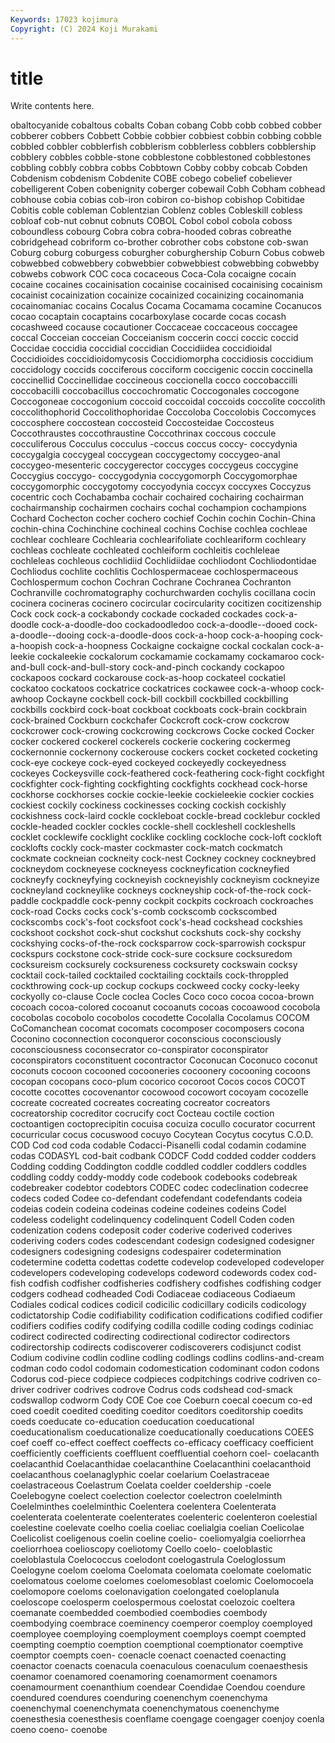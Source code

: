 ```yaml
---
Keywords: 17023 kojimura
Copyright: (C) 2024 Koji Murakami
---
```


# title

Write contents here.



obaltocyanide
cobaltous cobalts Coban cobang Cobb cobb cobbed cobber cobberer cobbers
Cobbett Cobbie cobbier cobbiest cobbin cobbing cobble cobbled cobbler cobblerfish
cobblerism cobblerless cobblers cobblership cobblery cobbles cobble-stone cobblestone cobblestoned cobblestones
cobbling cobbly cobbra cobbs Cobbtown Cobby cobby cobcab Cobden Cobdenism
cobdenism Cobdenite COBE cobego cobelief cobeliever cobelligerent Coben cobenignity coberger
cobewail Cobh Cobham cobhead cobhouse cobia cobias cob-iron cobiron co-bishop
cobishop Cobitidae Cobitis coble cobleman Coblentzian Coblenz cobles Cobleskill cobless
cobloaf cob-nut cobnut cobnuts COBOL Cobol cobol cobola coboss coboundless
cobourg Cobra cobra cobra-hooded cobras cobreathe cobridgehead cobriform co-brother cobrother
cobs cobstone cob-swan Coburg coburg coburgess coburgher coburghership Coburn Cobus
cobweb cobwebbed cobwebbery cobwebbier cobwebbiest cobwebbing cobwebby cobwebs cobwork COC
coca cocaceous Coca-Cola cocaigne cocain cocaine cocaines cocainisation cocainise cocainised
cocainising cocainism cocainist cocainization cocainize cocainized cocainizing cocainomania cocainomaniac cocains
Cocalus Cocama Cocamama cocamine Cocanucos cocao cocaptain cocaptains cocarboxylase cocarde
cocas cocash cocashweed cocause cocautioner Coccaceae coccaceous coccagee coccal Cocceian
cocceian Cocceianism coccerin cocci coccic coccid Coccidae coccidia coccidial coccidian
Coccidiidea coccidioidal Coccidioides coccidioidomycosis Coccidiomorpha coccidiosis coccidium coccidology coccids cocciferous
cocciform coccigenic coccin coccinella coccinellid Coccinellidae coccineous coccionella cocco coccobaccilli
coccobacilli coccobacillus coccochromatic Coccogonales coccogone Coccogoneae coccogonium coccoid coccoidal coccoids
coccolite coccolith coccolithophorid Coccolithophoridae Coccoloba Coccolobis Coccomyces coccosphere coccostean coccosteid
Coccosteidae Coccosteus Coccothraustes coccothraustine Coccothrinax coccous coccule cocculiferous Cocculus cocculus
-coccus coccus coccy- coccydynia coccygalgia coccygeal coccygean coccygectomy coccygeo-anal coccygeo-mesenteric
coccygerector coccyges coccygeus coccygine Coccygius coccygo- coccygodynia coccygomorph Coccygomorphae coccygomorphic
coccygotomy coccyodynia coccyx coccyxes Coccyzus cocentric coch Cochabamba cochair cochaired
cochairing cochairman cochairmanship cochairmen cochairs cochal cochampion cochampions Cochard Cochecton
cocher cochero cochief Cochin cochin Cochin-China cochin-china Cochinchine cochineal cochins
Cochise cochlea cochleae cochlear cochleare Cochlearia cochlearifoliate cochleariform cochleary cochleas
cochleate cochleated cochleiform cochleitis cochleleae cochleleas cochleous cochlidiid Cochlidiidae cochliodont
Cochliodontidae Cochliodus cochlite cochlitis Cochlospermaceae cochlospermaceous Cochlospermum cochon Cochran Cochrane
Cochranea Cochranton Cochranville cochromatography cochurchwarden cochylis cocillana cocin cocinera cocineras
cocinero cocircular cocircularity cocitizen cocitizenship Cock cock cock-a cockabondy cockade
cockaded cockades cock-a-doodle cock-a-doodle-doo cockadoodledoo cock-a-doodle--dooed cock-a-doodle--dooing cock-a-doodle-doos cock-a-hoop cock-a-hooping
cock-a-hoopish cock-a-hoopness Cockaigne cockaigne cockal cockalan cock-a-leekie cockaleekie cockalorum cockamamie
cockamamy cockamaroo cock-and-bull cock-and-bull-story cock-and-pinch cockandy cockapoo cockapoos cockard cockarouse
cock-as-hoop cockateel cockatiel cockatoo cockatoos cockatrice cockatrices cockawee cock-a-whoop cock-awhoop
Cockayne cockbell cock-bill cockbill cockbilled cockbilling cockbills cockbird cock-boat cockboat
cockboats cock-brain cockbrain cock-brained Cockburn cockchafer Cockcroft cock-crow cockcrow cockcrower
cock-crowing cockcrowing cockcrows Cocke cocked Cocker cocker cockered cockerel cockerels
cockerie cockering cockermeg cockernonnie cockernony cockerouse cockers cocket cocketed cocketing
cock-eye cockeye cock-eyed cockeyed cockeyedly cockeyedness cockeyes Cockeysville cock-feathered cock-feathering
cock-fight cockfight cockfighter cock-fighting cockfighting cockfights cockhead cock-horse cockhorse cockhorses
cockie cockie-leekie cockieleekie cockier cockies cockiest cockily cockiness cockinesses cocking
cockish cockishly cockishness cock-laird cockle cockleboat cockle-bread cocklebur cockled cockle-headed
cockler cockles cockle-shell cockleshell cockleshells cocklet cocklewife cocklight cocklike cockling
cockloche cock-loft cockloft cocklofts cockly cock-master cockmaster cock-match cockmatch cockmate
cockneian cockneity cock-nest Cockney cockney cockneybred cockneydom cockneyese cockneyess cockneyfication
cockneyfied cockneyfy cockneyfying cockneyish cockneyishly cockneyism cockneyize cockneyland cockneylike cockneys
cockneyship cock-of-the-rock cock-paddle cockpaddle cock-penny cockpit cockpits cockroach cockroaches cock-road
Cocks cocks cock's-comb cockscomb cockscombed cockscombs cock's-foot cocksfoot cock's-head cockshead
cockshies cockshoot cockshot cock-shut cockshut cockshuts cock-shy cockshy cockshying cocks-of-the-rock
cocksparrow cock-sparrowish cockspur cockspurs cockstone cock-stride cock-sure cocksure cocksuredom cocksureism
cocksurely cocksureness cocksurety cockswain cocksy cocktail cock-tailed cocktailed cocktailing cocktails
cock-throppled cockthrowing cock-up cockup cockups cockweed cocky cocky-leeky cockyolly co-clause
Cocle coclea Cocles Coco coco cocoa cocoa-brown cocoach cocoa-colored cocoanut
cocoanuts cocoas cocoawood cocobola cocobolas cocobolo cocobolos cocodette Cocolalla Cocolamus
COCOM CoComanchean cocomat cocomats cocomposer cocomposers cocona Coconino coconnection coconqueror
coconscious coconsciously coconsciousness coconsecrator co-conspirator coconspirator coconspirators coconstituent cocontractor Coconucan
Coconuco coconut coconuts cocoon cocooned cocooneries cocoonery cocooning cocoons cocopan
cocopans coco-plum cocorico cocoroot Cocos cocos COCOT cocotte cocottes cocovenantor
cocowood cocowort cocoyam cocozelle cocreate cocreated cocreates cocreating cocreator cocreators
cocreatorship cocreditor cocrucify coct Cocteau coctile coction coctoantigen coctoprecipitin cocuisa
cocuiza cocullo cocurator cocurrent cocurricular cocus cocuswood cocuyo Cocytean Cocytus
cocytus C.O.D. COD Cod cod coda codable Codacci-Pisanelli codal codamin
codamine codas CODASYL cod-bait codbank CODCF Codd codded codder codders
Codding codding Coddington coddle coddled coddler coddlers coddles coddling coddy
coddy-moddy code codebook codebooks codebreak codebreaker codebtor codebtors CODEC codec
codeclination codecree codecs coded Codee co-defendant codefendant codefendants codeia codeias
codein codeina codeinas codeine codeines codeins Codel codeless codelight codelinquency
codelinquent Codell Coden coden codenization codens codeposit coder coderive coderived
coderives coderiving coders codes codescendant codesign codesigned codesigner codesigners codesigning
codesigns codespairer codetermination codetermine codetta codettas codette codevelop codeveloped codeveloper
codevelopers codeveloping codevelops codeword codewords codex cod-fish codfish codfisher codfisheries
codfishery codfishes codfishing codger codgers codhead codheaded Codi Codiaceae codiaceous
Codiaeum Codiales codical codices codicil codicilic codicillary codicils codicology codictatorship
Codie codifiability codification codifications codified codifier codifiers codifies codify codifying
codilla codille coding codings codiniac codirect codirected codirecting codirectional codirector
codirectors codirectorship codirects codiscoverer codiscoverers codisjunct codist Codium codivine codlin
codline codling codlings codlins codlins-and-cream codman codo codol codomain codomestication
codominant codon codons Codorus cod-piece codpiece codpieces codpitchings codrive codriven
co-driver codriver codrives codrove Codrus cods codshead cod-smack codswallop codworm
Cody COE Coe coe Coeburn coecal coecum co-ed coed coedit
coedited coediting coeditor coeditors coeditorship coedits coeds coeducate co-education coeducation
coeducational coeducationalism coeducationalize coeducationally coeducations COEES coef coeff co-effect coeffect
coeffects co-efficacy coefficacy coefficient coefficiently coefficients coeffluent coeffluential coehorn coel-
coelacanth coelacanthid Coelacanthidae coelacanthine Coelacanthini coelacanthoid coelacanthous coelanaglyphic coelar coelarium
Coelastraceae coelastraceous Coelastrum Coelata coelder coeldership -coele Coelebogyne coelect coelection
coelector coelectron coelelminth Coelelminthes coelelminthic Coelentera coelentera Coelenterata coelenterata coelenterate
coelenterates coelenteric coelenteron coelestial coelestine coelevate coelho coelia coeliac coelialgia
coelian Coelicolae Coelicolist coeligenous coelin coeline coelio- coeliomyalgia coeliorrhea coeliorrhoea
coelioscopy coeliotomy Coello coelo- coeloblastic coeloblastula Coelococcus coelodont coelogastrula Coeloglossum
Coelogyne coelom coeloma Coelomata coelomata coelomate coelomatic coelomatous coelome coelomes
coelomesoblast coelomic Coelomocoela coelomopore coeloms coelonavigation coelongated coeloplanula coeloscope coelosperm
coelospermous coelostat coelozoic coeltera coemanate coembedded coembodied coembodies coembody coembodying
coembrace coeminency coemperor coemploy coemployed coemployee coemploying coemployment coemploys coempt
coempted coempting coemptio coemption coemptional coemptionator coemptive coemptor coempts coen-
coenacle coenact coenacted coenacting coenactor coenacts coenacula coenaculous coenaculum coenaesthesis
coenamor coenamored coenamoring coenamorment coenamors coenamourment coenanthium coendear Coendidae Coendou
coendure coendured coendures coenduring coenenchym coenenchyma coenenchymal coenenchymata coenenchymatous coenenchyme
coenesthesia coenesthesis coenflame coengage coengager coenjoy coenla coeno coeno- coenobe
